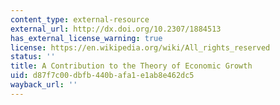 ```yaml
---
content_type: external-resource
external_url: http://dx.doi.org/10.2307/1884513
has_external_license_warning: true
license: https://en.wikipedia.org/wiki/All_rights_reserved
status: ''
title: A Contribution to the Theory of Economic Growth
uid: d87f7c00-dbfb-440b-afa1-e1ab8e462dc5
wayback_url: ''
---
```

